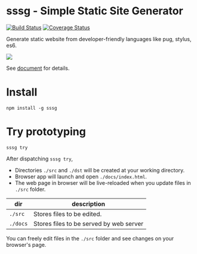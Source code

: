 # sssg - Simple Static Site Generator
<a href="https://travis-ci.org/Hinaser/sssg" target="_blank"><img src="https://travis-ci.org/Hinaser/sssg.svg" alt="Build Status"></a>
<a href="https://coveralls.io/github/Hinaser/sssg" target="_blank"><img src="https://coveralls.io/repos/github/Hinaser/sssg/badge.svg" alt="Coverage Status"></a>

Generate static website from developer-friendly languages like pug, stylus, es6.

[![](https://raw.github.com/Hinaser/sssg/master/lib/templates/readme/src/image/sssg-build-image.png)](https://hinaser.github.io/sssg/)

See [document](https://hinaser.github.io/sssg) for details.

# Install
```
npm install -g sssg
```

# Try prototyping
```
sssg try
```

After dispatching `sssg try`,
- Directories `./src` and `./dst` will be created at your working directory.
- Browser app will launch and open `./docs/index.html`.
- The web page in browser will be live-reloaded when you update files in `./src` folder. 

|dir|description|
|---|-----------|
|`./src`|Stores files to be edited.  |
|`./docs`|Stores files to be served by web server|

You can freely edit files in the `./src` folder and see changes on your browser's page.
